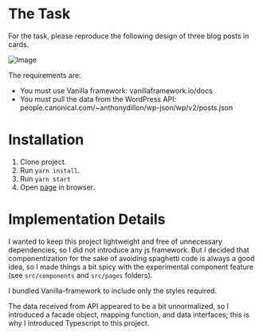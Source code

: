 # The Task

For the task, please reproduce the following design of three blog posts in cards.

![Image](https://assets.ubuntu.com/v1/c0a2b5b5-candidate-test-blog-row-design.png)

The requirements are:

- You must use Vanilla framework: vanillaframework.io/docs  
- You must pull the data from the WordPress API: people.canonical.com/~anthonydillon/wp-json/wp/v2/posts.json 

# Installation

1. Clone project.
2. Run `yarn install`.
3. Run `yarn start`
4. Open [page](http://localhost:8080/) in browser.

# Implementation Details

I wanted to keep this project lightweight and free of unnecessary dependencies, so I did not introduce any js framework. But I decided that componentization for the sake of avoiding spaghetti code is always a good idea, so I made things a bit spicy with the experimental component feature (see `src/components` and `src/pages` folders).

I bundled Vanilla-framework to include only the styles required.

The data received from API appeared to be a bit unnormalized, so I introduced a facade object, mapping function, and data interfaces; this is why I introduced Typescript to this project.
